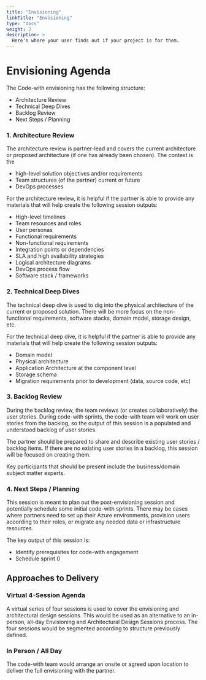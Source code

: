 ```yaml
---
title: "Envisioning"
linkTitle: "Envisioning"
type: "docs"
weight: 2
description: >
  Here's where your user finds out if your project is for them.
---
```

# Envisioning Agenda

The Code-with envisioning has the following structure:

* Architecture Review 
* Technical Deep Dives
* Backlog Review
* Next Steps / Planning

### 1. Architecture Review

The architecture review is partner-lead and covers the current architecture or proposed architecture (if one has already been chosen). The context is the 

-   high-level solution objectives and/or requirements
-   Team structures (of the partner) current or future
-   DevOps processes

For the architecture review, it is helpful if the partner is able to provide any materials that will help create the following session outputs:

* High-level timelines
* Team resources and roles
* User personas
* Functional requirements
* Non-functional requirements
* Integration points or dependencies
* SLA and high availability strategies
* Logical architecture diagrams
* DevOps process flow
* Software stack / frameworks


### 2. Technical Deep Dives

The technical deep dive is used to dig into the physical architecture of the current or proposed solution. There will be more focus on the non-functional requirements, software stacks, domain model, storage design, etc.

For the technical deep dive, it is helpful if the partner is able to provide any materials that will help create the following session outputs:
* Domain model
* Physical architecture
* Application Architecture at the component level
* Storage schema
* Migration requirements prior to development (data, source code, etc)


### 3. Backlog Review

During the backlog review, the team reviews (or creates collaboratively) the user stories.  During code-with sprints, the code-with team will work on user stories from the backlog, so the output of this session is a populated and understood backlog of user stories.  

The partner should be prepared to share and describe existing user stories / backlog items.  If there are no existing user stories in a backlog, this session will be focused on creating them.  

Key participants that should be present include the business/domain subject matter experts.

### 4. Next Steps / Planning

This session is meant to plan out the post-envisioning session and potentially schedule some initial code-with sprints.  There may be cases where partners need to set up their Azure environments, provision users according to their roles, or migrate any needed data or infrastructure resources.

The key output of this session is:

* Identify prerequisites for code-with engagement
* Schedule sprint 0

## Approaches to Delivery 

### Virtual 4-Session Agenda

A virtual series of four sessions is used to cover the envisioning and architectural design sessions.  This would be used as an alternative to an in-person, all-day Envisioning and Architectural Design Sessions process.  The four sessions would be segmented according to structure previously defined.

### In Person / All Day

The code-with team would arrange an onsite or agreed upon location to deliver the full envisioning with the partner.
